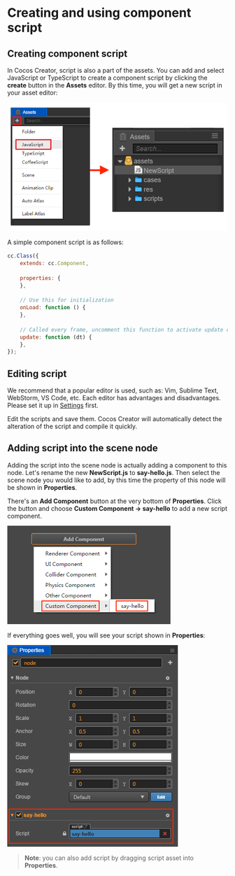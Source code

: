 # Creating and using component script

## Creating component script

In Cocos Creator, script is also a part of the assets. You can add and select JavaScript or TypeScript to create a component script by clicking the **create** button in the **Assets** editor. By this time, you will get a new script in your asset editor:

![create-script](assets/create-script.png)

A simple component script is as follows:

```javascript
cc.Class({
    extends: cc.Component,

    properties: {
    },

    // Use this for initialization
    onLoad: function () {
    },

    // Called every frame, uncomment this function to activate update callback
    update: function (dt) {
    },
});
```

## Editing script

We recommend that a popular editor is used, such as: Vim, Sublime Text, WebStorm, VS Code, etc. Each editor has advantages and disadvantages. Please set it up in [Settings](../getting-started/basics/editor-panels/preferences.md#script-editor) first.

Edit the scripts and save them. Cocos Creator will automatically detect the alteration of the script and compile it quickly.

## Adding script into the scene node

Adding the script into the scene node is actually adding a component to this node. Let's rename the new **NewScript.js** to **say-hello.js**. Then select the scene node you would like to add, by this time the property of this node will be shown in **Properties**.

There's an **Add Component** button at the very bottom of **Properties**. Click the button and choose **Custom Component -> say-hello** to add a new script component.

![add-script](assets/add-script.png)

If everything goes well, you will see your script shown in **Properties**:

![script-in-inspector](assets/script-in-inspector.png)

> **Note**: you can also add script by dragging script asset into **Properties**.
